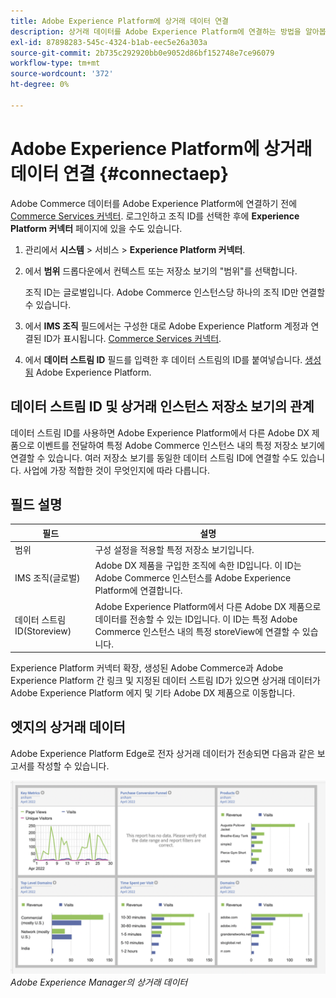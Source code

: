 ```yaml
---
title: Adobe Experience Platform에 상거래 데이터 연결
description: 상거래 데이터를 Adobe Experience Platform에 연결하는 방법을 알아봅니다.
exl-id: 87898283-545c-4324-b1ab-eec5e26a303a
source-git-commit: 2b735c292920bb0e9052d86bf152748e7ce96079
workflow-type: tm+mt
source-wordcount: '372'
ht-degree: 0%

---
```


# Adobe Experience Platform에 상거래 데이터 연결 {#connectaep}

Adobe Commerce 데이터를 Adobe Experience Platform에 연결하기 전에 [Commerce Services 커넥터](../landing/saas.md#organizationid). 로그인하고 조직 ID를 선택한 후에 **Experience Platform 커넥터** 페이지에 있을 수도 있습니다.

1. 관리에서 **시스템** > 서비스 > **Experience Platform 커넥터**.

1. 에서 **범위** 드롭다운에서 컨텍스트 또는 저장소 보기의 &quot;범위&quot;를 선택합니다.

   조직 ID는 글로벌입니다. Adobe Commerce 인스턴스당 하나의 조직 ID만 연결할 수 있습니다.

1. 에서 **IMS 조직** 필드에서는 구성한 대로 Adobe Experience Platform 계정과 연결된 ID가 표시됩니다. [Commerce Services 커넥터](../landing/saas.md#organizationid).

1. 에서 **데이터 스트림 ID** 필드를 입력한 후 데이터 스트림의 ID를 붙여넣습니다. [생성됨](https://experienceleague.adobe.com/docs/experience-platform/edge/fundamentals/datastreams.html) Adobe Experience Platform.

## 데이터 스트림 ID 및 상거래 인스턴스 저장소 보기의 관계

데이터 스트림 ID를 사용하면 Adobe Experience Platform에서 다른 Adobe DX 제품으로 이벤트를 전달하여 특정 Adobe Commerce 인스턴스 내의 특정 저장소 보기에 연결할 수 있습니다. 여러 저장소 보기를 동일한 데이터 스트림 ID에 연결할 수도 있습니다. 사업에 가장 적합한 것이 무엇인지에 따라 다릅니다.

## 필드 설명

| 필드 | 설명 |
|--- |--- |
| 범위 | 구성 설정을 적용할 특정 저장소 보기입니다. |
| IMS 조직(글로벌) | Adobe DX 제품을 구입한 조직에 속한 ID입니다. 이 ID는 Adobe Commerce 인스턴스를 Adobe Experience Platform에 연결합니다. |
| 데이터 스트림 ID(Storeview) | Adobe Experience Platform에서 다른 Adobe DX 제품으로 데이터를 전송할 수 있는 ID입니다. 이 ID는 특정 Adobe Commerce 인스턴스 내의 특정 storeView에 연결할 수 있습니다. |

Experience Platform 커넥터 확장, 생성된 Adobe Commerce과 Adobe Experience Platform 간 링크 및 지정된 데이터 스트림 ID가 있으면 상거래 데이터가 Adobe Experience Platform 에지 및 기타 Adobe DX 제품으로 이동합니다.

## 엣지의 상거래 데이터

Adobe Experience Platform Edge로 전자 상거래 데이터가 전송되면 다음과 같은 보고서를 작성할 수 있습니다.

![Adobe Experience Manager의 상거래 데이터](assets/aem-data-1.png)
_Adobe Experience Manager의 상거래 데이터_
